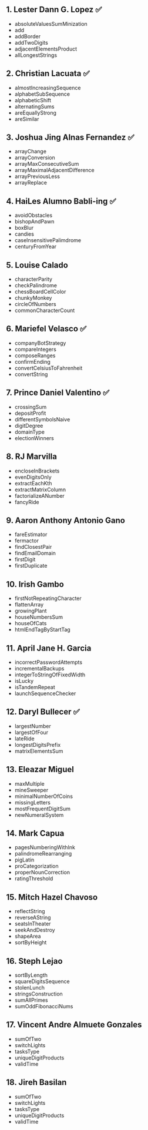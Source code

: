 ## 1. Lester Dann G. Lopez ✅
- absoluteValuesSumMinization
- add
- addBorder
- addTwoDigits
- adjacentElementsProduct
- allLongestStrings

## 2. Christian Lacuata ✅
- almostIncreasingSequence
- alphabetSubSequence
- alphabeticShift
- alternatingSums
- areEquallyStrong
- areSimilar

## 3. Joshua Jing Alnas Fernandez ✅
- arrayChange
- arrayConversion
- arrayMaxConsecutiveSum
- arrayMaximalAdjacentDifference
- arrayPreviousLess
- arrayReplace

## 4. HaiLes Alumno Babli-ing ✅
- avoidObstacles
- bishopAndPawn
- boxBlur
- candies
- caseInsensitivePalimdrome
- centuryFromYear

## 5. Louise Calado
- characterParity
- checkPalindrome
- chessBoardCellColor
- chunkyMonkey
- circleOfNumbers
- commonCharacterCount

## 6. Mariefel Velasco ✅
- companyBotStrategy
- compareIntegers
- composeRanges
- confirmEnding
- convertCelsiusToFahrenheit
- convertString

## 7. Prince Daniel Valentino ✅
- crossingSum
- depositProfit
- differentSymbolsNaive
- digitDegree
- domainType
- electionWinners

## 8. RJ Marvilla
- encloseInBrackets
- evenDigitsOnly
- extractEachKth
- extractMatrixColumn
- factorializeANumber
- fancyRide

## 9. Aaron Anthony Antonio Gano
- fareEstimator
- fermactor
- findClosestPair
- findEmailDomain
- firstDigit
- firstDuplicate

## 10. Irish Gambo
- firstNotRepeatingCharacter
- flattenArray
- growingPlant
- houseNumbersSum
- houseOfCats
- htmlEndTagByStartTag

## 11. April Jane H. Garcia
- incorrectPasswordAttempts
- incrementalBackups
- integerToStringOfFixedWidth
- isLucky
- isTandemRepeat
- launchSequenceChecker

## 12. Daryl Bullecer ✅
- largestNumber
- largestOfFour
- lateRide
- longestDigitsPrefix
- matrixElementsSum

## 13. Eleazar Miguel
- maxMultiple
- mineSweeper
- minimalNumberOfCoins
- missingLetters
- mostFrequentDigitSum
- newNumeralSystem

## 14. Mark Capua
- pagesNumberingWithInk
- palindromeRearranging
- pigLatin
- proCategorization
- properNounCorrection
- ratingThreshold

## 15. Mitch Hazel Chavoso
- reflectString
- reverseAString
- seatsInTheater
- seekAndDestroy
- shapeArea
- sortByHeight

## 16. Steph Lejao
- sortByLength
- squareDigitsSequence
- stolenLunch
- stringsConstruction
- sumAllPrimes
- sumOddFibonacciNums

## 17. Vincent Andre Almuete Gonzales
- sumOfTwo
- switchLights
- tasksType
- uniqueDigitProducts
- validTime

## 18. Jireh Basilan
- sumOfTwo
- switchLights
- tasksType
- uniqueDigitProducts
- validTime
